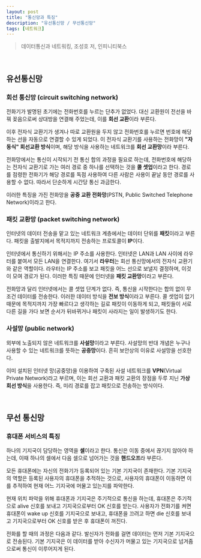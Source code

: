 ```yaml
---
layout: post
title: "통신망과 특징"
description: "유선통신망 / 무선통신망"
tags: [네트워크]
---
```


> 데이터통신과 네트워킹, 조성호 저, 인피니티북스

<br>

## **유선통신망**

### **회선 통신망 (circuit switching network)**

전화기가 발명된 초기에는 전화번호를 누르는 단추가 없었다. 대신 교환원이 전선을 바꿔 꽂음으로써 상대방을 연결해 주었는데, 이를 **회선 교환**이라 부른다.

이후 전자식 교환기가 생겨나 따로 교환원을 두지 않고 전화번호를 누르면 번호에 해당하는 선을 자동으로 연결할 수 있게 되었다. 이 전자식 교환기를 사용하는 전화망이 **"자동식" 회선교환 방식**이며, 해당 방식을 사용하는 네트워크를 **회선 교환망**이라 부른다.

전화망에서는 통신이 시작되기 전 통신 합의 과정을 필요로 하는데, 전화번호에 해당하는 전자식 교환기로 가는 여러 경로 중 하나를 선택하는 것을 **콜 셋업**이라고 한다. 경로를 점령한 전화기가 해당 경로를 독점 사용하여 다른 사람은 사용이 끝날 동안 경로를 사용할 수 없다. 따라서 단순하게 시간당 통신 과금한다.

이러한 특징을 가진 전화망을 **공중 교환 전화망**(PSTN, Public Switched Telephone Network)이라고 한다.

### **패킷 교환망 (packet switching network)**

인터넷의 데이터 전송을 맡고 있는 네트워크 계층에서는 데이터 단위를 **패킷**이라고 부른다. 패킷을 출발지에서 목적지까지 전송하는 프로토콜이 **IP**이다.

인터넷에서 통신하기 위해서는 IP 주소를 사용한다. 인터넷은 LAN과 LAN 사이에 라우터를 붙여서 모든 LAN을 연결한다. 여기서 **라우터**는 회선 통신망에서의 전자식 교환기와 같은 역할이다. 라우터는 IP 주소를 보고 패킷을 어느 선으로 보낼지 결정하며, 이것이 모여 경로가 된다. 이러한 특징 때문에 인터넷을 **패킷 교환망**이라고 부른다.

전화망과 달리 인터넷에서는 콜 셋업 단계가 없다. 즉, 통신을 시작한다는 합의 없이 무조건 데이터를 전송한다. 이러한 데이터 방식을 **전보 방식**이라고 부른다. 콜 셋업이 없기 때문에 목적지까지 가장 빠르다고 생각하는 길로 패킷이 이동하게 되고, 패킷들이 서로 다른 길을 가다 보면 순서가 뒤바뀌거나 패킷이 사라지는 일이 발생하기도 한다.

### **사설망 (public network)**

외부에 노출되지 않은 네트워크를 **사설망**이라고 부른다. 사설망의 반대 개념은 누구나 사용할 수 있는 네트워크를 뜻하는 **공중망**이다. 흔히 보안상의 이유로 사설망을 선호한다.

이미 설치된 인터넷 망(공중망)을 이용하여 구축된 사설 네트워크를 **VPN**(Virtual Private Network)라고 부르며, 이는 회선 교환과 패킷 교환의 장점을 두루 지닌 **가상 회선 방식**을 사용한다. 즉, 미리 경로를 잡고 패킷으로 전송하는 방식이다.

<br>

## **무선 통신망**

### **휴대폰 서비스의 특징**

하나의 기지국이 담당하는 영역을 **셀**이라고 한다. 통신은 이동 중에서 끊기지 않아야 하는데, 이때 하나의 셀에서 다음 셀으로 넘어가는 것을 **핸드오프**라 부른다.

모든 휴대폰에는 자신의 전화기가 등록되어 있는 기본 기지국이 존재한다. 기본 기지국의 역할은 등록된 사용자의 휴대폰을 추적하는 것으로, 사용자의 휴대폰이 이동하면 이를 추적하여 현재 어느 기지국에 머물고 있는지를 파악한다.

현재 위치 파악을 위해 휴대폰과 기지국은 주기적으로 통신을 하는데, 휴대폰은 주기적으로 alive 신호를 보내고 기지국으로부터 OK 신호를 받는다. 사용자가 전화기를 켜면 휴대폰이 wake up 신호를 기지국으로 보내고, 휴대폰을 끄려고 하면 die 신호를 보내고 기지국으로부터 OK 신호를 받은 후 휴대폰이 꺼진다.

전화를 할 때의 과정은 다음과 같다. 발신자가 전화를 걸면 데이터는 먼저 기본 기지국으로 전송된다. 기본 기지국은 이 데이터를 받아 수신자가 머물고 있는 기지국으로 넘겨줌으로써 통신이 이루어지게 된다.

<br>
